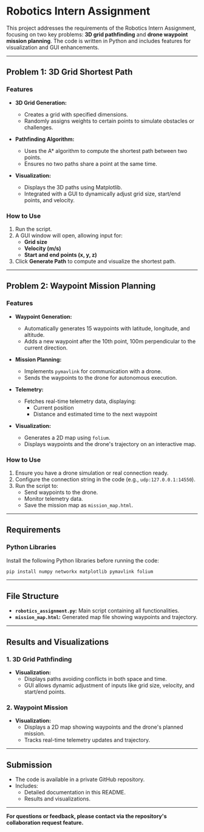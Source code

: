 # Robotics Intern Assignment

This project addresses the requirements of the Robotics Intern Assignment, focusing on two key problems: **3D grid pathfinding** and **drone waypoint mission planning**. The code is written in Python and includes features for visualization and GUI enhancements.

---

## Problem 1: 3D Grid Shortest Path

### Features
- **3D Grid Generation:**
  - Creates a grid with specified dimensions.
  - Randomly assigns weights to certain points to simulate obstacles or challenges.

- **Pathfinding Algorithm:**
  - Uses the A* algorithm to compute the shortest path between two points.
  - Ensures no two paths share a point at the same time.

- **Visualization:**
  - Displays the 3D paths using Matplotlib.
  - Integrated with a GUI to dynamically adjust grid size, start/end points, and velocity.

### How to Use
1. Run the script.
2. A GUI window will open, allowing input for:
   - **Grid size**
   - **Velocity (m/s)**
   - **Start and end points (x, y, z)**
3. Click **Generate Path** to compute and visualize the shortest path.

---

## Problem 2: Waypoint Mission Planning

### Features
- **Waypoint Generation:**
  - Automatically generates 15 waypoints with latitude, longitude, and altitude.
  - Adds a new waypoint after the 10th point, 100m perpendicular to the current direction.

- **Mission Planning:**
  - Implements `pymavlink` for communication with a drone.
  - Sends the waypoints to the drone for autonomous execution.

- **Telemetry:**
  - Fetches real-time telemetry data, displaying:
    - Current position
    - Distance and estimated time to the next waypoint

- **Visualization:**
  - Generates a 2D map using `folium`.
  - Displays waypoints and the drone's trajectory on an interactive map.

### How to Use
1. Ensure you have a drone simulation or real connection ready.
2. Configure the connection string in the code (e.g., `udp:127.0.0.1:14550`).
3. Run the script to:
   - Send waypoints to the drone.
   - Monitor telemetry data.
   - Save the mission map as `mission_map.html`.

---

## Requirements

### Python Libraries
Install the following Python libraries before running the code:
```bash
pip install numpy networkx matplotlib pymavlink folium
```

---

## File Structure
- **`robotics_assignment.py`:** Main script containing all functionalities.
- **`mission_map.html`:** Generated map file showing waypoints and trajectory.

---

## Results and Visualizations

### 1. 3D Grid Pathfinding
- **Visualization:**
  - Displays paths avoiding conflicts in both space and time.
  - GUI allows dynamic adjustment of inputs like grid size, velocity, and start/end points.

### 2. Waypoint Mission
- **Visualization:**
  - Displays a 2D map showing waypoints and the drone's planned mission.
  - Tracks real-time telemetry updates and trajectory.

---

## Submission
- The code is available in a private GitHub repository.
- Includes:
  - Detailed documentation in this README.
  - Results and visualizations.
  
---

**For questions or feedback, please contact via the repository's collaboration request feature.**

